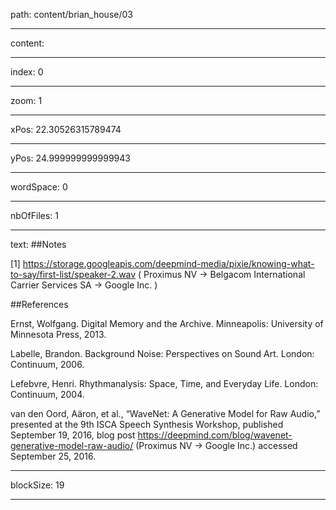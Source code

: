 path: content/brian_house/03

----

content: 

----

index: 0

----

zoom: 1

----

xPos: 22.30526315789474

----

yPos: 24.999999999999943

----

wordSpace: 0

----

nbOfFiles: 1

----

text: ##Notes

[1] https://storage.googleapis.com/deepmind-media/pixie/knowing-what-to-say/first-list/speaker-2.wav ( Proximus NV → Belgacom International Carrier Services SA → Google Inc. )


##References

Ernst, Wolfgang. Digital Memory and the Archive. Minneapolis: University of Minnesota Press, 2013.

Labelle, Brandon. Background Noise: Perspectives on Sound Art. London: Continuum, 2006.

Lefebvre, Henri. Rhythmanalysis: Space, Time, and Everyday Life. London: Continuum, 2004.

van den Oord, Aäron, et al., “WaveNet: A Generative Model for Raw Audio,” presented at the 9th ISCA Speech Synthesis Workshop, published September 19, 2016, blog post https://deepmind.com/blog/wavenet-generative-model-raw-audio/ (Proximus NV → Google Inc.) accessed September 25, 2016.




----

blockSize: 19

----

